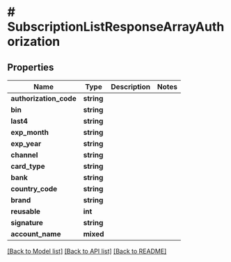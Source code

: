 # # SubscriptionListResponseArrayAuthorization

## Properties

Name | Type | Description | Notes
------------ | ------------- | ------------- | -------------
**authorization_code** | **string** |  |
**bin** | **string** |  |
**last4** | **string** |  |
**exp_month** | **string** |  |
**exp_year** | **string** |  |
**channel** | **string** |  |
**card_type** | **string** |  |
**bank** | **string** |  |
**country_code** | **string** |  |
**brand** | **string** |  |
**reusable** | **int** |  |
**signature** | **string** |  |
**account_name** | **mixed** |  |

[[Back to Model list]](../../README.md#models) [[Back to API list]](../../README.md#endpoints) [[Back to README]](../../README.md)
